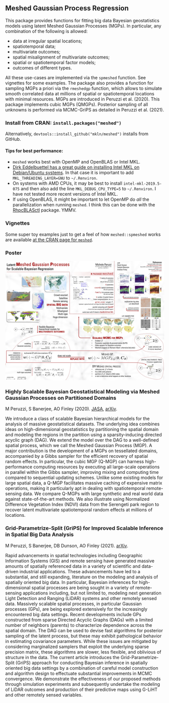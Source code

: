## Meshed Gaussian Process Regression

This package provides functions for fitting big data Bayesian geostatistics models using latent Meshed Gaussian Processes (MGPs). In particular, any combination of the following is allowed:

 - data at irregular spatial locations;
 - spatiotemporal data;
 - multivariate outcomes;
 - spatial misalignment of multivariate outcomes;
 - spatial or spatiotemporal factor models;
 - outcomes of different types.
 
All these use-cases are implemented via the `spmeshed` function. See vignettes for some examples.
The package also provides a function for sampling MGPs a priori via the `rmeshedgp` function, which allows to simulate smooth correlated data at millions of spatial or spatiotemporal locations with minimal resources.
MGPs are introduced in Peruzzi et al. (2020). This package implements cubic MGPs (QMGPs). Posterior sampling of all unknowns is performed via MCMC-GriPS as detailed in Peruzzi et al. (2021).


### Install from CRAN: `install.packages("meshed")`

Alternatively, `devtools::install_github("mkln/meshed")` installs from GitHub.

#### Tips for best performance:

 - `meshed` works best with OpenMP and OpenBLAS or Intel MKL. 
 - [Dirk Eddelbuettel has a great guide on installing Intel MKL on Debian/Ubuntu systems](http://dirk.eddelbuettel.com/blog/2018/04/15/#018_mkl_for_debian_ubuntu). In that case it is important to add `MKL_THREADING_LAYER=GNU` to `~/.Renviron`. 
 - On systems with AMD CPUs, it may be best to install `intel-mkl-2019.5-075` and then also add the line `MKL_DEBUG_CPU_TYPE=5` to `~/.Renviron`. I have not tested more recent versions of Intel MKL.
 - If using OpenBLAS, it might be important to let OpenMP do *all* the parallelization when running `meshed`. I think this can be done with the [RhpcBLASctl](https://CRAN.R-project.org/package=RhpcBLASctl) package. YMMV.

### Vignettes

Some super toy examples just to get a feel of how `meshed::spmeshed` works are available [at the CRAN page for `meshed`](https://CRAN.R-project.org/package=meshed ).

### Poster
![](img/poster.jpg?raw=true)


### Highly Scalable Bayesian Geostatistical Modeling via Meshed Gaussian Processes on Partitioned Domains
M Peruzzi, S Banerjee, AO Finley (2020). [JASA](https://doi.org/10.1080/01621459.2020.1833889), [arXiv](https://arxiv.org/abs/2003.11208).

We introduce a class of scalable Bayesian hierarchical models for the analysis of massive geostatistical datasets. The underlying idea combines ideas on high-dimensional geostatistics by partitioning the spatial domain and modeling the regions in the partition using a sparsity-inducing directed acyclic graph (DAG). We extend the model over the DAG to a well-defined spatial process, which we call the Meshed Gaussian Process (MGP). A major contribution is the development of a MGPs on tessellated domains, accompanied by a Gibbs sampler for the efficient recovery of spatial random effects. In particular, the cubic MGP (Q-MGP) can harness high-performance computing resources by executing all large-scale operations in parallel within the Gibbs sampler, improving mixing and computing time compared to sequential updating schemes. Unlike some existing models for large spatial data, a Q-MGP facilitates massive caching of expensive matrix operations, making it particularly apt in dealing with spatiotemporal remote-sensing data. We compare Q-MGPs with large synthetic and real world data against state-of-the-art methods. We also illustrate using Normalized Difference Vegetation Index (NDVI) data from the Serengeti park region to recover latent multivariate spatiotemporal random effects at millions of locations. 

### Grid-Parametrize-Split (GriPS) for Improved Scalable Inference in Spatial Big Data Analysis
M Peruzzi, S Banerjee, DB Dunson, AO Finley (2021). [arXiv](https://arxiv.org/abs/2101.03579).

Rapid advancements in spatial technologies including Geographic Information Systems (GIS) and remote sensing have generated massive amounts of spatially referenced data in a variety of scientific and data-driven industrial applications. These advancements have led to a substantial, and still expanding, literature on the modeling and analysis of spatially oriented big data. In particular, Bayesian inferences for high-dimensional spatial processes are being sought in a variety of remote-sensing applications including, but not limited to, modeling next generation Light Detection and Ranging (LiDAR) systems and other remotely sensed data. Massively scalable spatial processes, in particular Gaussian processes (GPs), are being explored extensively for the increasingly encountered big data settings. Recent developments include GPs constructed from sparse Directed Acyclic Graphs (DAGs) with a limited number of neighbors (parents) to characterize dependence across the spatial domain. The DAG can be used to devise fast algorithms for posterior sampling of the latent process, but these may exhibit pathological behavior in estimating covariance parameters. While these issues are mitigated by considering marginalized samplers that exploit the underlying sparse precision matrix, these algorithms are slower, less flexible, and oblivious of structure in the data. The current article introduces the Grid-Parametrize-Split (GriPS) approach for conducting Bayesian inference in spatially oriented big data settings by a combination of careful model construction and algorithm design to effectuate substantial improvements in MCMC convergence. We demonstrate the effectiveness of our proposed methods through simulation experiments and subsequently undertake the modeling of LiDAR outcomes and production of their predictive maps using G-LiHT and other remotely sensed variables. 
